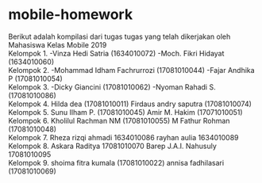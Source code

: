 # mobile-homework
Berikut adalah kompilasi dari tugas tugas yang telah dikerjakan oleh Mahasiswa Kelas Mobile 2019
<br>
Kelompok 1.
-Vinza Hedi Satria (1634010072)
-Moch. Fikri Hidayat (1634010060)
<br>
Kelompok 2.
-Mohammad Idham Fachrurrozi (17081010044)
-Fajar Andhika P (17081010054)
<br>
Kelompok 3.
-Dicky Giancini (17081010062)
-Nyoman Rahadi S. (17081010086)
<br>
Kelompok 4.
Hilda dea (17081010011)
Firdaus andry saputra (17081010074)
<br>
Kelompok 5.
Sunu Ilham P. (17081010045)
Amir M. Hakim (17071010051)
<br>
Kelompok 6.
Kholilul Rachman NM (17081010055)
M Fathur Rohman (17081010048)
<br>
Kelompok 7.
Rheza rizqi ahmadi 1634010086
rayhan aulia 1634010089
<br>
Kelompok 8.
Askara Raditya 17081010070
Barep J.A.I. Nahusuly 17081010095
<br>
Kelompok 9.
shoima fitra kumala (17081010022)
annisa fadhilasari (17081010069)
